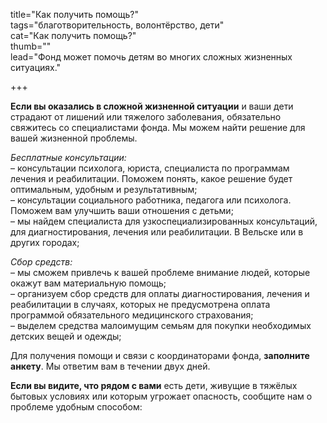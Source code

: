 
title="Как получить помощь?"    
tags="благотворительность, волонтёрство, дети"    
cat="Как получить помощь?"     
thumb=""    
lead="Фонд может помочь детям во многих сложных жизненных ситуациях."    

+++    
 
**Если вы оказались в сложной жизненной ситуации** и ваши дети страдают от лишений или тяжелого заболевания, обязательно свяжитесь со специалистами фонда. Мы можем найти решение для вашей жизненной проблемы. 

*Бесплатные консультации:*    
– консультации психолога, юриста, специалиста по программам лечения и реабилитации. Поможем понять, какое решение будет оптимальным, удобным и результативным;  
– консультации социального работника, педагога или психолога. Поможем вам улучшить ваши отношения с детьми;   
– мы найдем специалиста для узкоспециализированных консультаций, для диагностирования, лечения или реабилитации. В Вельске или в других городах;    

*Сбор средств:*      
– мы сможем привлечь к вашей проблеме внимание людей, которые окажут вам материальную помощь;  
– организуем сбор средств для оплаты диагностирования, лечения и реабилитации в случаях, которых не предусмотрена оплата программой обязательного медицинского страхования;   
– выделем средства малоимущим семьям для покупки необходимых детских вещей и одежды;  

Для получения помощи и связи с координаторами фонда, **заполните анкету**. Мы ответим вам в течении двух дней. 

**Если вы видите, что рядом с вами** есть дети, живущие в тяжёлых бытовых условиях или которым угрожает опасность,
сообщите нам о проблеме удобным способом: 

